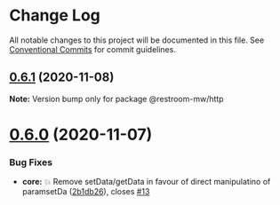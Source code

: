 # Change Log

All notable changes to this project will be documented in this file.
See [Conventional Commits](https://conventionalcommits.org) for commit guidelines.

## [0.6.1](https://github.com/dyne/restroom-mw/compare/v0.6.0...v0.6.1) (2020-11-08)

**Note:** Version bump only for package @restroom-mw/http





# [0.6.0](https://github.com/dyne/restroom-mw/compare/v0.5.0...v0.6.0) (2020-11-07)


### Bug Fixes

* **core:** 💥  Remove setData/getData in favour of direct manipulatino of paramsetDa ([2b1db26](https://github.com/dyne/restroom-mw/commit/2b1db26e3d6619606aea06a401d34688ef32e0ab)), closes [#13](https://github.com/dyne/restroom-mw/issues/13)
